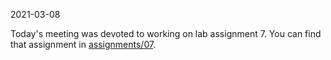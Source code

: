 2021-03-08

Today's meeting was devoted to working on lab assignment 7. You can
find that assignment in
[assignments/07](https://github.com/nickrtorres/cecs342-lab/tree/master/assignments/07).
